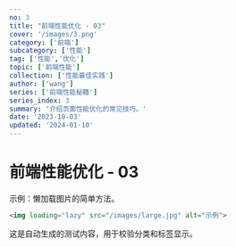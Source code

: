 ```yaml
---
no: 3
title: "前端性能优化 - 03"
cover: '/images/3.png'
category: ['前端']
subcategory: ['性能']
tag: ['性能','优化']
topic: ['前端性能']
collection: ['性能最佳实践']
author: ['wang']
series: ['前端性能秘籍']
series_index: 3
summary: '介绍页面性能优化的常见技巧。'
date: '2023-10-03'
updated: '2024-01-10'
---
```


# 前端性能优化 - 03

示例：懒加载图片的简单方法。

```html
<img loading="lazy" src="/images/large.jpg" alt="示例">
```

这是自动生成的测试内容，用于校验分类和标签显示。
